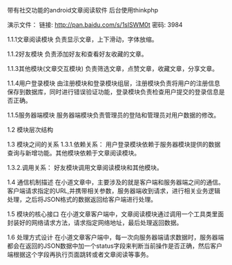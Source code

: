 ﻿带有社交功能的android文章阅读软件
后台使用thinkphp

演示文件： 链接: http://pan.baidu.com/s/1slSWM0t 密码: 3984

1.1.1文章阅读模块
负责显示文章，上下滑动，字体放缩。

1.1.2好友模块
负责添加好友和查看好友收藏的文章。

1.1.3其他模块(文章交互模块)
负责筛选文章，点赞文章，收藏文章，分享文章。

1.1.4用户登录模块
由注册模块和登录模块组层，注册模块负责将用户的注册信息保存到数据库，同时进行错误验证功能，登录模块负责检查用户提交的登录信息是否正确。

1.1.5服务器端模块
服务器端模块负责管理员的登陆和管理员对用户数据的修改。

1.2 模块层次结构

1.3 模块之间的关系	
1.3.1.依赖关系：
用户登录模块依赖于服务器模块提供的数据查询与新增功能。其他模块依赖于文章阅读模块。

1.3.2.调用关系：
好友模块调用文章阅读模块和其他模块。

1.4 通信机制描述
在小道文章中，主要涉及的就是客户端和服务器端之间的通信。客户端请求指定的URL,并携带相关参数，服务器端收到请求，进行相关业务逻辑处理，之后将JSON格式的数据返回给客户端进行处理。

1.5 模块的核心接口
在小道文章客户端中，文章阅读模块通过调用一个工具类里面封装好的网络请求方法，请求指定网络地址，最后处理返回数据。

1.6 处理方式设计
在小道文章客户端中，每一次向服务器端请求数据时，服务器端都会在返回的JSON数据中加一个status字段来判断当前操作是否正确，然后客户端根据这个字段再执行页面跳转或者文章阅读等事务。